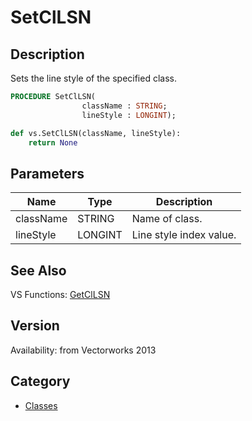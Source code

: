 # SetClLSN

## Description
Sets the line style of the specified class.

```pascal
PROCEDURE SetClLSN(
				className : STRING;
				lineStyle : LONGINT);
```

```python
def vs.SetClLSN(className, lineStyle):
    return None
```

## Parameters
|Name|Type|Description|
|---|---|---|
|className|STRING|Name of class.|
|lineStyle|LONGINT|Line style index value.|

## See Also
VS Functions:
[GetClLSN](GetClLSN.md)

## Version
Availability: from Vectorworks 2013

## Category
* [Classes](../Categories/Classes.md)
